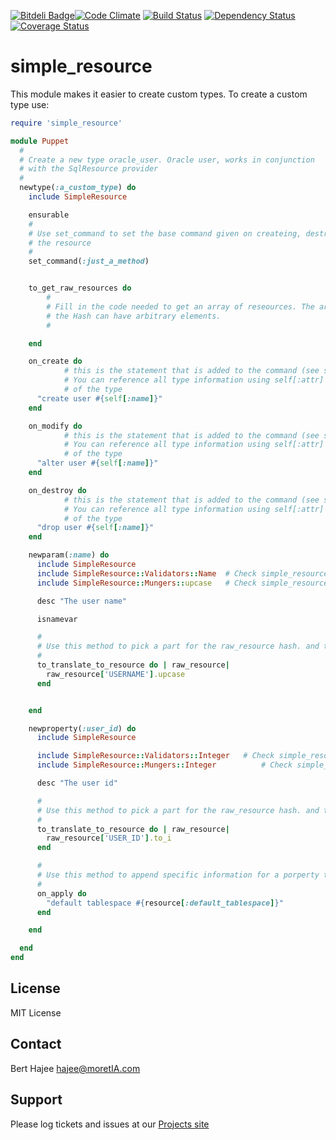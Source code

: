 [![Bitdeli Badge](https://d2weczhvl823v0.cloudfront.net/hajee/simple_resource/trend.png)](https://bitdeli.com/free "Bitdeli Badge")[![Code Climate](https://codeclimate.com/github/hajee/simple_resource.png)](https://codeclimate.com/github/hajee/simple_resource) [![Build Status](https://travis-ci.org/hajee/simple_resource.png)](https://travis-ci.org/hajee/simple_resource) [![Dependency Status](https://gemnasium.com/hajee/simple_resource.png)](https://gemnasium.com/hajee/simple_resource) [![Coverage Status](https://coveralls.io/repos/hajee/simple_resource/badge.png)](https://coveralls.io/r/hajee/simple_resource)


simple_resource
===============
This module makes it easier to create custom types. To create a custom type use:

```ruby
require 'simple_resource'

module Puppet
  #
  # Create a new type oracle_user. Oracle user, works in conjunction 
  # with the SqlResource provider
  #
  newtype(:a_custom_type) do
    include SimpleResource

    ensurable
    #
    # Use set_command to set the base command given on createing, destroying and modifying 
    # the resource
    #
    set_command(:just_a_method)


    to_get_raw_resources do
    	#
    	# Fill in the code needed to get an array of reseources. The array must contain Hashes
    	# the Hash can have arbitrary elements. 
    	#

    end

    on_create do
			# this is the statement that is added to the command (see set_command) to create a resource
			# You can reference all type information using self[:attr] where :attr is a parameter or property 
			# of the type 
      "create user #{self[:name]}"
    end

    on_modify do
			# this is the statement that is added to the command (see set_command) to modify a resource
			# You can reference all type information using self[:attr] where :attr is a parameter or property 
			# of the type 
      "alter user #{self[:name]}"
    end

    on_destroy do
			# this is the statement that is added to the command (see set_command) to destroy a resource
			# You can reference all type information using self[:attr] where :attr is a parameter or property 
			# of the type 
      "drop user #{self[:name]}"
    end

    newparam(:name) do
      include SimpleResource
      include SimpleResource::Validators::Name 	# Check simple_resource/validators for available validators
      include SimpleResource::Mungers::upcase   # Check simple_resource/validators for available mungers

      desc "The user name"

      isnamevar

      #
      # Use this method to pick a part for the raw_resource hash. and translate it to the real resource hash
      #
      to_translate_to_resource do | raw_resource|
        raw_resource['USERNAME'].upcase
      end


    end

    newproperty(:user_id) do
      include SimpleResource

      include SimpleResource::Validators::Integer 	# Check simple_resource/validators for available validators
      include SimpleResource::Mungers::Integer			# Check simple_resource/validators for available mungers

      desc "The user id"

      #
      # Use this method to pick a part for the raw_resource hash. and translate it to the real resource hash
      #
      to_translate_to_resource do | raw_resource|
        raw_resource['USER_ID'].to_i
      end

      #
      # Use this method to append specific information for a porperty to the create or the update commands
      #
      on_apply do
        "default tablespace #{resource[:default_tablespace]}"
      end

    end

  end
end

```

License
-------

MIT License


Contact
-------
Bert Hajee hajee@moretIA.com

Support
-------
Please log tickets and issues at our [Projects site](https://github.com/hajee/simple_resource)
